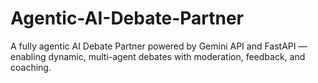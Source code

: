 # Agentic-AI-Debate-Partner
A fully agentic AI Debate Partner powered by Gemini API and FastAPI — enabling dynamic, multi-agent debates with moderation, feedback, and coaching.
